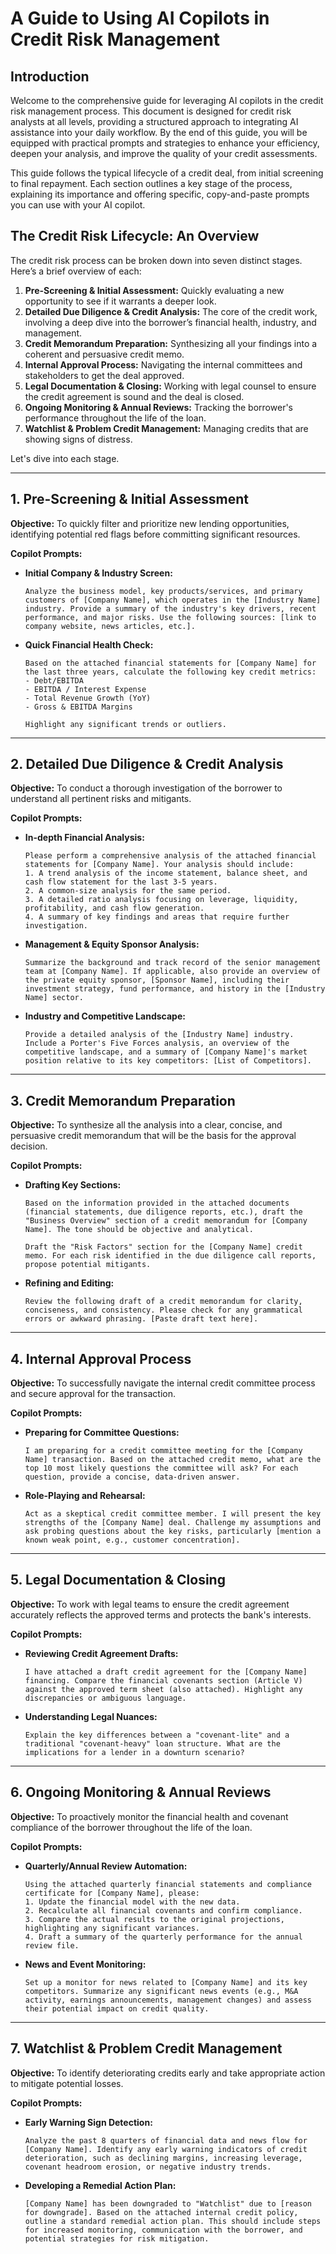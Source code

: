 # A Guide to Using AI Copilots in Credit Risk Management

## Introduction

Welcome to the comprehensive guide for leveraging AI copilots in the credit risk management process. This document is designed for credit risk analysts at all levels, providing a structured approach to integrating AI assistance into your daily workflow. By the end of this guide, you will be equipped with practical prompts and strategies to enhance your efficiency, deepen your analysis, and improve the quality of your credit assessments.

This guide follows the typical lifecycle of a credit deal, from initial screening to final repayment. Each section outlines a key stage of the process, explaining its importance and offering specific, copy-and-paste prompts you can use with your AI copilot.

## The Credit Risk Lifecycle: An Overview

The credit risk process can be broken down into seven distinct stages. Here’s a brief overview of each:

1.  **Pre-Screening & Initial Assessment:** Quickly evaluating a new opportunity to see if it warrants a deeper look.
2.  **Detailed Due Diligence & Credit Analysis:** The core of the credit work, involving a deep dive into the borrower’s financial health, industry, and management.
3.  **Credit Memorandum Preparation:** Synthesizing all your findings into a coherent and persuasive credit memo.
4.  **Internal Approval Process:** Navigating the internal committees and stakeholders to get the deal approved.
5.  **Legal Documentation & Closing:** Working with legal counsel to ensure the credit agreement is sound and the deal is closed.
6.  **Ongoing Monitoring & Annual Reviews:** Tracking the borrower's performance throughout the life of the loan.
7.  **Watchlist & Problem Credit Management:** Managing credits that are showing signs of distress.

Let's dive into each stage.

---

## 1. Pre-Screening & Initial Assessment

**Objective:** To quickly filter and prioritize new lending opportunities, identifying potential red flags before committing significant resources.

**Copilot Prompts:**

*   **Initial Company & Industry Screen:**
    ```
    Analyze the business model, key products/services, and primary customers of [Company Name], which operates in the [Industry Name] industry. Provide a summary of the industry's key drivers, recent performance, and major risks. Use the following sources: [link to company website, news articles, etc.].
    ```

*   **Quick Financial Health Check:**
    ```
    Based on the attached financial statements for [Company Name] for the last three years, calculate the following key credit metrics:
    - Debt/EBITDA
    - EBITDA / Interest Expense
    - Total Revenue Growth (YoY)
    - Gross & EBITDA Margins

    Highlight any significant trends or outliers.
    ```

---

## 2. Detailed Due Diligence & Credit Analysis

**Objective:** To conduct a thorough investigation of the borrower to understand all pertinent risks and mitigants.

**Copilot Prompts:**

*   **In-depth Financial Analysis:**
    ```
    Please perform a comprehensive analysis of the attached financial statements for [Company Name]. Your analysis should include:
    1. A trend analysis of the income statement, balance sheet, and cash flow statement for the last 3-5 years.
    2. A common-size analysis for the same period.
    3. A detailed ratio analysis focusing on leverage, liquidity, profitability, and cash flow generation.
    4. A summary of key findings and areas that require further investigation.
    ```
*   **Management & Equity Sponsor Analysis:**
    ```
    Summarize the background and track record of the senior management team at [Company Name]. If applicable, also provide an overview of the private equity sponsor, [Sponsor Name], including their investment strategy, fund performance, and history in the [Industry Name] sector.
    ```
*   **Industry and Competitive Landscape:**
    ```
    Provide a detailed analysis of the [Industry Name] industry. Include a Porter's Five Forces analysis, an overview of the competitive landscape, and a summary of [Company Name]'s market position relative to its key competitors: [List of Competitors].
    ```

---

## 3. Credit Memorandum Preparation

**Objective:** To synthesize all the analysis into a clear, concise, and persuasive credit memorandum that will be the basis for the approval decision.

**Copilot Prompts:**

*   **Drafting Key Sections:**
    ```
    Based on the information provided in the attached documents (financial statements, due diligence reports, etc.), draft the "Business Overview" section of a credit memorandum for [Company Name]. The tone should be objective and analytical.
    ```
    ```
    Draft the "Risk Factors" section for the [Company Name] credit memo. For each risk identified in the due diligence call reports, propose potential mitigants.
    ```
*   **Refining and Editing:**
    ```
    Review the following draft of a credit memorandum for clarity, conciseness, and consistency. Please check for any grammatical errors or awkward phrasing. [Paste draft text here].
    ```

---

## 4. Internal Approval Process

**Objective:** To successfully navigate the internal credit committee process and secure approval for the transaction.

**Copilot Prompts:**

*   **Preparing for Committee Questions:**
    ```
    I am preparing for a credit committee meeting for the [Company Name] transaction. Based on the attached credit memo, what are the top 10 most likely questions the committee will ask? For each question, provide a concise, data-driven answer.
    ```
*   **Role-Playing and Rehearsal:**
    ```
    Act as a skeptical credit committee member. I will present the key strengths of the [Company Name] deal. Challenge my assumptions and ask probing questions about the key risks, particularly [mention a known weak point, e.g., customer concentration].
    ```

---

## 5. Legal Documentation & Closing

**Objective:** To work with legal teams to ensure the credit agreement accurately reflects the approved terms and protects the bank's interests.

**Copilot Prompts:**

*   **Reviewing Credit Agreement Drafts:**
    ```
    I have attached a draft credit agreement for the [Company Name] financing. Compare the financial covenants section (Article V) against the approved term sheet (also attached). Highlight any discrepancies or ambiguous language.
    ```
*   **Understanding Legal Nuances:**
    ```
    Explain the key differences between a "covenant-lite" and a traditional "covenant-heavy" loan structure. What are the implications for a lender in a downturn scenario?
    ```

---

## 6. Ongoing Monitoring & Annual Reviews

**Objective:** To proactively monitor the financial health and covenant compliance of the borrower throughout the life of the loan.

**Copilot Prompts:**

*   **Quarterly/Annual Review Automation:**
    ```
    Using the attached quarterly financial statements and compliance certificate for [Company Name], please:
    1. Update the financial model with the new data.
    2. Recalculate all financial covenants and confirm compliance.
    3. Compare the actual results to the original projections, highlighting any significant variances.
    4. Draft a summary of the quarterly performance for the annual review file.
    ```
*   **News and Event Monitoring:**
    ```
    Set up a monitor for news related to [Company Name] and its key competitors. Summarize any significant news events (e.g., M&A activity, earnings announcements, management changes) and assess their potential impact on credit quality.
    ```

---

## 7. Watchlist & Problem Credit Management

**Objective:** To identify deteriorating credits early and take appropriate action to mitigate potential losses.

**Copilot Prompts:**

*   **Early Warning Sign Detection:**
    ```
    Analyze the past 8 quarters of financial data and news flow for [Company Name]. Identify any early warning indicators of credit deterioration, such as declining margins, increasing leverage, covenant headroom erosion, or negative industry trends.
    ```
*   **Developing a Remedial Action Plan:**
    ```
    [Company Name] has been downgraded to "Watchlist" due to [reason for downgrade]. Based on the attached internal credit policy, outline a standard remedial action plan. This should include steps for increased monitoring, communication with the borrower, and potential strategies for risk mitigation.
    ```
